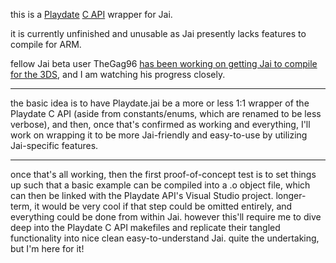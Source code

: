 this is a [Playdate](https://play.date) [C API](https://sdk.play.date/1.12.3/Inside%20Playdate%20with%20C.html) wrapper for Jai.

it is currently unfinished and unusable as Jai presently lacks features to compile for ARM.

fellow Jai beta user TheGag96 [has been working on getting Jai to compile for the 3DS](https://github.com/TheGag96/3ds-hello-jai), and I am watching his progress closely.

---

the basic idea is to have Playdate.jai be a more or less 1:1 wrapper of the Playdate C API (aside from constants/enums, which are renamed to be less verbose), and then, once that's confirmed as working and everything, I'll work on wrapping it to be more Jai-friendly and easy-to-use by utilizing Jai-specific features.

---

once that's all working, then the first proof-of-concept test is to set things up such that a basic example can be compiled into a .o object file, which can then be linked with the Playdate API's Visual Studio project. longer-term, it would be very cool if that step could be omitted entirely, and everything could be done from within Jai. however this'll require me to dive deep into the Playdate C API makefiles and replicate their tangled functionality into nice clean easy-to-understand Jai. quite the undertaking, but I'm here for it!
